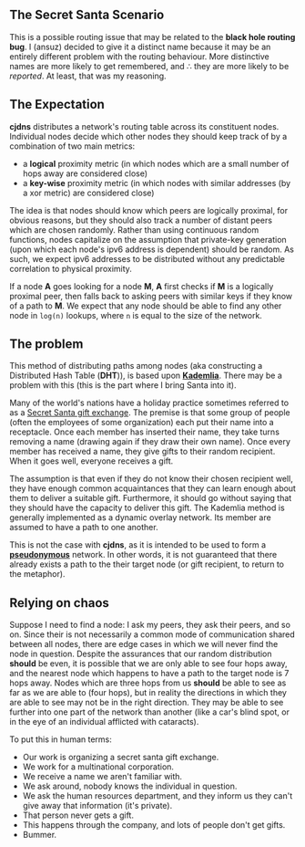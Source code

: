 ## The Secret Santa Scenario

This is a possible routing issue that may be related to the **black hole routing bug**. I (ansuz) decided to give it a distinct name because it may be an entirely different problem with the routing behaviour. More distinctive names are more likely to get remembered, and ∴ they are more likely to be _reported_. At least, that was my reasoning.

## The Expectation

**cjdns** distributes a network's routing table across its constituent nodes. Individual nodes decide which other nodes they should keep track of by a combination of two main metrics:

+ a **logical** proximity metric (in which nodes which are a small number of hops away are considered close)
+ a **key-wise** proximity metric (in which nodes with similar addresses (by a xor metric) are considered close)

The idea is that nodes should know which peers are logically proximal, for obvious reasons, but they should also track a number of distant peers which are chosen randomly. Rather than using continuous random functions, nodes capitalize on the assumption that private-key generation (upon which each node's ipv6 address is dependent) should be random. As such, we expect ipv6 addresses to be distributed without any predictable correlation to physical proximity.

If a node **A** goes looking for a node **M**, **A** first checks if **M** is a logically proximal peer, then falls back to asking peers with similar keys if they know of a path to **M**. We expect that any node should be able to find any other node in `log(n)` lookups, where `n` is equal to the size of the network.

## The problem

This method of distributing paths among nodes (aka constructing a Distributed Hash Table (**DHT**)), is based upon **[Kademlia](https://en.wikipedia.org/wiki/Kademlia)**. There may be a problem with this (this is the part where I bring Santa into it).

Many of the world's nations have a holiday practice sometimes referred to as a [Secret Santa gift exchange](https://en.wikipedia.org/wiki/Secret_Santa). The premise is that some group of people (often the employees of some organization) each put their name into a receptacle. Once each member has inserted their name, they take turns removing a name (drawing again if they draw their own name). Once every member has received a name, they give gifts to their random recipient. When it goes well, everyone receives a gift.

The assumption is that even if they do not know their chosen recipient well, they have enough common acquaintances that they can learn enough about them to deliver a suitable gift. Furthermore, it should go without saying that they should have the capacity to deliver this gift. The Kademlia method is generally implemented as a dynamic overlay network. Its member are assumed to have a path to one another.

This is not the case with **cjdns**, as it is intended to be used to form a **[pseudonymous](https://en.wikipedia.org/wiki/Pseudonymity)** network. In other words, it is not guaranteed that there already exists a path to the their target node (or gift recipient, to return to the metaphor).

## Relying on chaos

Suppose I need to find a node: I ask my peers, they ask their peers, and so on. Since their is not necessarily a common mode of communication shared between all nodes, there are edge cases in which we will never find the node in question. Despite the assurances that our random distribution **should** be even, it is possible that we are only able to see four hops away, and the nearest node which happens to have a path to the target node is 7 hops away. Nodes which are three hops from us **should** be able to see as far as we are able to (four hops), but in reality the directions in which they are able to see may not be in the right direction. They may be able to see further into one part of the network than another (like a car's blind spot, or in the eye of an individual afflicted with cataracts).

To put this in human terms:

* Our work is organizing a secret santa gift exchange.
* We work for a multinational corporation.
* We receive a name we aren't familiar with.
* We ask around, nobody knows the individual in question.
* We ask the human resources department, and they inform us they can't give away that information (it's private).
* That person never gets a gift.
* This happens through the company, and lots of people don't get gifts.
* Bummer.
